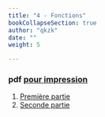 ```yaml
---
title: "4 - Fonctions"
bookCollapseSection: true
author: "qkzk"
date: ""
weight: 5

---
```


### pdf [pour impression](./fonctions.pdf)

1. [Première partie](partie_1)
2. [Seconde partie](partie_2)
